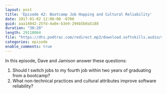 ```yaml
---
layout: post
title: 'Episode 42: Bootcamp Job Hopping and Cultural Reliability'
date: 2017-01-02 12:00:00 -0700
guid: aaa14042-25fd-4a0e-b3e9-294b5b0a5188
duration: "30:20"
length: 29118064
file: "https://dts.podtrac.com/redirect.mp3/download.softskills.audio/sse-042.mp3"
categories: episode
enable_comments: true
---
```


In this episode, Dave and Jamison answer these questions:

1. Should I switch jobs to my fourth job within two years of graduating from a bootcamp?
2. What non-technical practices and cultural attributes improve software reliability?
